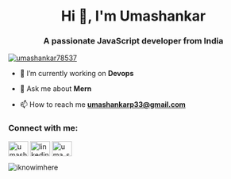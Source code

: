 <h1 align="center">Hi 👋, I'm Umashankar</h1>
<h3 align="center">A passionate JavaScript developer from India</h3>

<p align="left"> <a href="https://twitter.com/umashankar78537" target="blank"><img src="https://img.shields.io/twitter/follow/umashankar78537?logo=twitter&style=for-the-badge" alt="umashankar78537" /></a> </p>

- 🔭 I’m currently working on **Devops**

- 💬 Ask me about **Mern**

- 📫 How to reach me **umashankarp33@gmail.com**

<h3 align="left">Connect with me:</h3>
<p align="left">
<a href="https://twitter.com/umashankar78537" target="blank"><img align="center" src="https://raw.githubusercontent.com/rahuldkjain/github-profile-readme-generator/master/src/images/icons/Social/twitter.svg" alt="umashankar78537" height="30" width="40" /></a>
<a href="https://linkedin.com/in/linkedin.com/in/umashankar-h-n-533484b2" target="blank"><img align="center" src="https://raw.githubusercontent.com/rahuldkjain/github-profile-readme-generator/master/src/images/icons/Social/linked-in-alt.svg" alt="linkedin.com/in/umashankar-h-n-533484b2" height="30" width="40" /></a>
<a href="https://instagram.com/uma_shankarhn" target="blank"><img align="center" src="https://raw.githubusercontent.com/rahuldkjain/github-profile-readme-generator/master/src/images/icons/Social/instagram.svg" alt="uma_shankarhn" height="30" width="40" /></a>
</p>


<p><img align="center" src="https://github-readme-stats.vercel.app/api/top-langs?username=iknowimhere&show_icons=true&locale=en&layout=compact" alt="iknowimhere" /></p>
